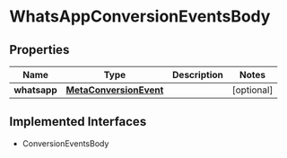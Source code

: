 

# WhatsAppConversionEventsBody

## Properties

Name | Type | Description | Notes
------------ | ------------- | ------------- | -------------
**whatsapp** | [**MetaConversionEvent**](MetaConversionEvent.md) |  |  [optional]


## Implemented Interfaces

* ConversionEventsBody


